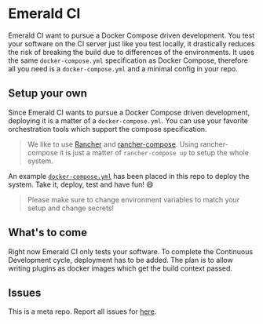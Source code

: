 Emerald CI
==========

Emerald CI want to pursue a Docker Compose driven development. You test your
software on the CI server just like you test locally, it drastically reduces
the risk of breaking the build due to differences of the environments. It uses
the same `docker-compose.yml` specification as Docker Compose, therefore all
you need is a `docker-compose.yml` and a minimal config in your repo.

Setup your own
--------------

Since Emerald CI wants to pursue a Docker Compose driven development, deploying
it is a matter of a `docker-compose.yml`. You can use your favorite
orchestration tools which support the compose specification.

> We like to use [Rancher](http://rancher.com/) and
> [rancher-compose](https://github.com/rancher/rancher-compose). Using
> rancher-compose it is just a matter of `rancher-compose up` to setup the
> whole system.

An example
[`docker-compose.yml`](https://github.com/emerald-ci/Emerald-CI/blob/master/docker-compose.yml)
has been placed in this repo to deploy the system. Take it, deploy, test and
have fun! :smile:

> Please make sure to change environment variables to match your setup and
> change secrets!

What's to come
--------------

Right now Emerald CI only tests your software. To complete the Continuous
Development cycle, deployment has to be added. The plan is to allow writing
plugins as docker images which get the build context passed.

Issues
------

This is a meta repo. Report all issues for
[here](https://github.com/emerald-ci/Emerald-CI/issues).
